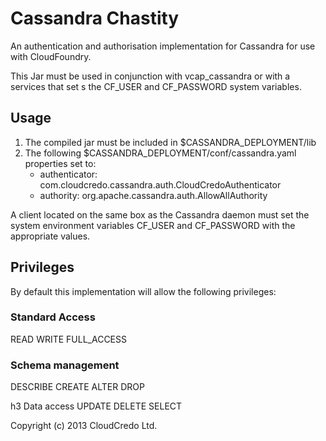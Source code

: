# Cassandra Chastity

An authentication and authorisation implementation for Cassandra for use with CloudFoundry.

This Jar must be used in  conjunction with vcap_cassandra or with a services that set s the CF_USER and CF_PASSWORD
system variables.

## Usage

1. The compiled jar must be included in $CASSANDRA_DEPLOYMENT/lib
2. The following $CASSANDRA_DEPLOYMENT/conf/cassandra.yaml properties set to:
     * authenticator: com.cloudcredo.cassandra.auth.CloudCredoAuthenticator
     * authority: org.apache.cassandra.auth.AllowAllAuthority

A client located on the same box as the Cassandra daemon must set the system environment variables CF_USER and
CF_PASSWORD with the appropriate values.


## Privileges

By default this implementation will allow the following privileges:

### Standard Access
READ
WRITE
FULL_ACCESS

### Schema management
DESCRIBE
CREATE
ALTER
DROP

h3 Data access
UPDATE
DELETE
SELECT

Copyright (c) 2013 CloudCredo Ltd.
